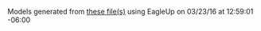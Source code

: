 Models generated from [these file(s)](https://raw.github.com/sparkfun/Photon_RedBoard/a5a955162247843037e028a99ac19c8a16162712/Hardware/sparkfun-photon-redboard.brd) using EagleUp on 03/23/16 at 12:59:01 -06:00
